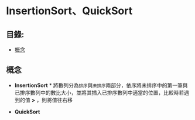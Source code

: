 InsertionSort、QuickSort
=============

目錄:
--------
* [概念](#概念)


概念
-----
* **InsertionSort**
        * 將數列分為`排序`與`未排序`兩部分，依序將未排序中的第一筆與已排序數列中的數比大小，並將其插入已排序數列中適當的位置，比較時若遇到的值 **>** ，則將值往右移


* **QuickSort**
